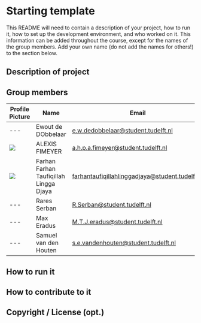 # Starting template

This README will need to contain a description of your project, how to run it, how to set up the development environment, and who worked on it.
This information can be added throughout the course, except for the names of the group members.
Add your own name (do not add the names for others!) to the section below.

## Description of project
 
## Group members

| Profile Picture                                                                                         | Name                                   | Email                                           |
|---------------------------------------------------------------------------------------------------------|----------------------------------------|-------------------------------------------------|
| ---                                                                                                     | Ewout de DObbelaar                     | e.w.dedobbelaar@student.tudelft.nl              |
| ![](https://eu.ui-avatars.com/api/?name=OOPP&length=4&size=50&color=DDD&background=777&font-size=0.325) | ALEXIS FIMEYER                         | a.h.p.a.fimeyer@student.tudelft.nl              |
| ![](https://gitlab.ewi.tudelft.nl/uploads/-/system/user/avatar/5985/avatar.png?width=400)               | Farhan Farhan Taufiqillah Lingga Djaya | farhantaufiqillahlinggadjaya@student.tudelft.nl |
| ---                                                                                                     | Rares Serban                           | R.Serban@student.tudelft.nl                     |
| ---                                                                                                     | Max Eradus         | M.T.J.eradus@student.tudelft.nl                     |
| ---                                                                                                     | Samuel van den Houten | s.e.vandenhouten@student.tudelft.nl |
<!-- Instructions (remove once assignment has been completed -->
<!-- - Add (only!) your own name to the table above (use Markdown formatting) -->
<!-- - Mention your *student* email address -->
<!-- - Preferably add a recognizable photo, otherwise add your GitLab photo -->
<!-- - (please make sure the photos have the same size) --> 

## How to run it

## How to contribute to it

## Copyright / License (opt.)
